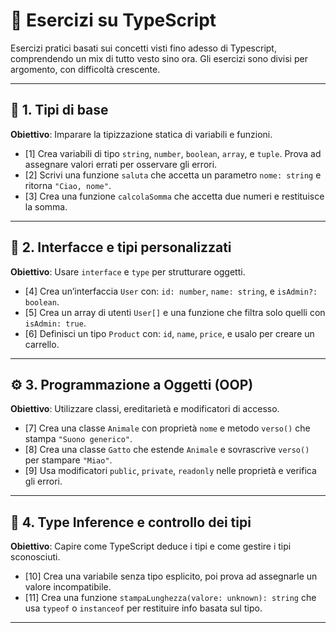 # 🧪 Esercizi su TypeScript

Esercizi pratici basati sui concetti visti fino adesso di Typescript, comprendendo un mix di tutto vesto sino ora. Gli esercizi sono divisi per argomento, con difficoltà crescente.

---

## 🧠 1. Tipi di base

**Obiettivo**: Imparare la tipizzazione statica di variabili e funzioni.

- [1] Crea variabili di tipo `string`, `number`, `boolean`, `array`, e `tuple`. Prova ad assegnare valori errati per osservare gli errori.
- [2] Scrivi una funzione `saluta` che accetta un parametro `nome: string` e ritorna `"Ciao, nome"`.
- [3] Crea una funzione `calcolaSomma` che accetta due numeri e restituisce la somma.

---

## 🔐 2. Interfacce e tipi personalizzati

**Obiettivo**: Usare `interface` e `type` per strutturare oggetti.

- [4] Crea un’interfaccia `User` con: `id: number`, `name: string`, e `isAdmin?: boolean`.
- [5] Crea un array di utenti `User[]` e una funzione che filtra solo quelli con `isAdmin: true`.
- [6] Definisci un tipo `Product` con: `id`, `name`, `price`, e usalo per creare un carrello.

---

## ⚙ 3. Programmazione a Oggetti (OOP)

**Obiettivo**: Utilizzare classi, ereditarietà e modificatori di accesso.

- [7] Crea una classe `Animale` con proprietà `nome` e metodo `verso()` che stampa `"Suono generico"`.
- [8] Crea una classe `Gatto` che estende `Animale` e sovrascrive `verso()` per stampare `"Miao"`.
- [9] Usa modificatori `public`, `private`, `readonly` nelle proprietà e verifica gli errori.

---

## 🧠 4. Type Inference e controllo dei tipi

**Obiettivo**: Capire come TypeScript deduce i tipi e come gestire i tipi sconosciuti.

- [10] Crea una variabile senza tipo esplicito, poi prova ad assegnarle un valore incompatibile.
- [11] Crea una funzione `stampaLunghezza(valore: unknown): string` che usa `typeof` o `instanceof` per restituire info basata sul tipo.

---
